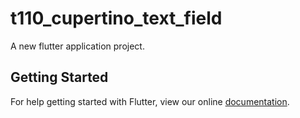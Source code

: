 # t110_cupertino_text_field

A new flutter application project.

## Getting Started

For help getting started with Flutter, view our online
[documentation](https://flutter.io/).
